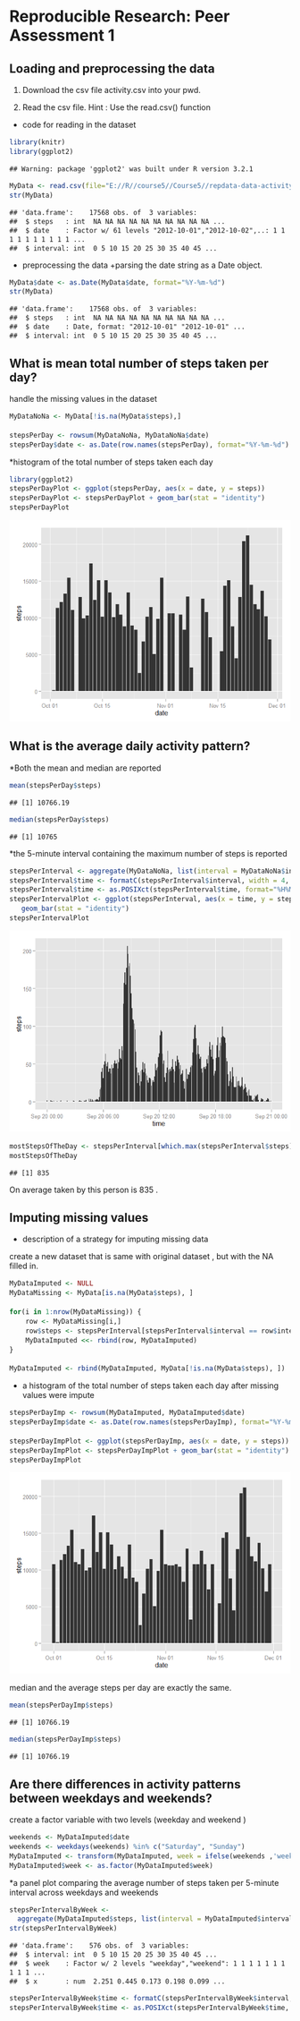 # Reproducible Research: Peer Assessment 1


## Loading and preprocessing the data
1. Download the csv file activity.csv into your pwd.

2. Read the csv file. Hint : Use the read.csv() function
* code  for reading in the dataset


```r
library(knitr)
library(ggplot2)
```

```
## Warning: package 'ggplot2' was built under R version 3.2.1
```

```r
MyData <- read.csv(file="E://R//course5//Course5//repdata-data-activity//activity.csv", header=TRUE, sep=",")
str(MyData)
```

```
## 'data.frame':	17568 obs. of  3 variables:
##  $ steps   : int  NA NA NA NA NA NA NA NA NA NA ...
##  $ date    : Factor w/ 61 levels "2012-10-01","2012-10-02",..: 1 1 1 1 1 1 1 1 1 1 ...
##  $ interval: int  0 5 10 15 20 25 30 35 40 45 ...
```

* preprocessing the data
+parsing the date string as a Date object.

```r
MyData$date <- as.Date(MyData$date, format="%Y-%m-%d")
str(MyData)
```

```
## 'data.frame':	17568 obs. of  3 variables:
##  $ steps   : int  NA NA NA NA NA NA NA NA NA NA ...
##  $ date    : Date, format: "2012-10-01" "2012-10-01" ...
##  $ interval: int  0 5 10 15 20 25 30 35 40 45 ...
```


## What is mean total number of steps taken per day?

handle the missing values in the dataset


```r
MyDataNoNa <- MyData[!is.na(MyData$steps),]

stepsPerDay <- rowsum(MyDataNoNa, MyDataNoNa$date)
stepsPerDay$date <- as.Date(row.names(stepsPerDay), format="%Y-%m-%d")
```


*histogram of the total number of steps taken each day


```r
library(ggplot2)
stepsPerDayPlot <- ggplot(stepsPerDay, aes(x = date, y = steps))
stepsPerDayPlot <- stepsPerDayPlot + geom_bar(stat = "identity")
stepsPerDayPlot
```

![](PA1_template_files/figure-html/unnamed-chunk-4-1.png) 



## What is the average daily activity pattern?
*Both the mean and median are reported

```r
mean(stepsPerDay$steps)
```

```
## [1] 10766.19
```

```r
median(stepsPerDay$steps)
```

```
## [1] 10765
```

*the 5-minute interval containing the maximum number of steps is reported


```r
stepsPerInterval <- aggregate(MyDataNoNa, list(interval = MyDataNoNa$interval), mean)
stepsPerInterval$time <- formatC(stepsPerInterval$interval, width = 4, format = "d", flag = "0")
stepsPerInterval$time <- as.POSIXct(stepsPerInterval$time, format="%H%M")
stepsPerIntervalPlot <- ggplot(stepsPerInterval, aes(x = time, y = steps)) +
   geom_bar(stat = "identity")
stepsPerIntervalPlot
```

![](PA1_template_files/figure-html/unnamed-chunk-6-1.png) 

```r
mostStepsOfTheDay <- stepsPerInterval[which.max(stepsPerInterval$steps),]$interval
mostStepsOfTheDay
```

```
## [1] 835
```

On average taken by this person is 835 .


## Imputing missing values
* description of a strategy for imputing missing data

create a new dataset that is same with original dataset , but with the NA filled in.


```r
MyDataImputed <- NULL
MyDataMissing <- MyData[is.na(MyData$steps), ]

for(i in 1:nrow(MyDataMissing)) {
    row <- MyDataMissing[i,]
    row$steps <- stepsPerInterval[stepsPerInterval$interval == row$interval, ]$steps[1]
    MyDataImputed <<- rbind(row, MyDataImputed)
}

MyDataImputed <- rbind(MyDataImputed, MyData[!is.na(MyData$steps), ])
```

* a histogram of the total number of steps taken each day after missing values were impute



```r
stepsPerDayImp <- rowsum(MyDataImputed, MyDataImputed$date)
stepsPerDayImp$date <- as.Date(row.names(stepsPerDayImp), format="%Y-%m-%d")

stepsPerDayImpPlot <- ggplot(stepsPerDayImp, aes(x = date, y = steps))
stepsPerDayImpPlot <- stepsPerDayImpPlot + geom_bar(stat = "identity")
stepsPerDayImpPlot
```

![](PA1_template_files/figure-html/unnamed-chunk-8-1.png) 

median and the average steps per day are exactly the same.


```r
mean(stepsPerDayImp$steps)
```

```
## [1] 10766.19
```

```r
median(stepsPerDayImp$steps)
```

```
## [1] 10766.19
```


## Are there differences in activity patterns between weekdays and weekends?

create a  factor variable with two levels (weekday and weekend )


```r
weekends <- MyDataImputed$date
weekends <- weekdays(weekends) %in% c("Saturday", "Sunday")
MyDataImputed <- transform(MyDataImputed, week = ifelse(weekends ,'weekend', 'weekday'))
MyDataImputed$week <- as.factor(MyDataImputed$week)
```

*a panel plot comparing the average number of steps taken per 5-minute interval across weekdays and weekends



```r
stepsPerIntervalByWeek <-
  aggregate(MyDataImputed$steps, list(interval = MyDataImputed$interval, week = MyDataImputed$week), mean)
str(stepsPerIntervalByWeek)
```

```
## 'data.frame':	576 obs. of  3 variables:
##  $ interval: int  0 5 10 15 20 25 30 35 40 45 ...
##  $ week    : Factor w/ 2 levels "weekday","weekend": 1 1 1 1 1 1 1 1 1 1 ...
##  $ x       : num  2.251 0.445 0.173 0.198 0.099 ...
```

```r
stepsPerIntervalByWeek$time <- formatC(stepsPerIntervalByWeek$interval, width = 4, format = "d", flag = "0")
stepsPerIntervalByWeek$time <- as.POSIXct(stepsPerIntervalByWeek$time, format="%H%M")
```


